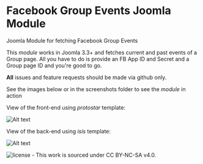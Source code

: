 Facebook Group Events Joomla Module
===============

Joomla Module for fetching Facebook Group Events


This *module* works in Joomla 3.3+ and fetches current and past events of a Group
page. All you have to do is provide an FB App ID and Secret and a Group page
ID and you're good to go.

**All** issues and feature requests should be made via github only.

See the images below or in the screenshots folder to see the *module* in action

View of the front-end using *protostar* template:

![Alt text](https://raw.githubusercontent.com/Trefex/jooma_facebookevents/master/screenshots/back_end_v0.0.6.PNG "Back end view")

View of the back-end using *isis* template:

![Alt text](https://raw.githubusercontent.com/Trefex/jooma_facebookevents/master/screenshots/front_end_v0.0.6.PNG "Front end view")

![license](http://i.creativecommons.org/l/by-nc-nd/3.0/88x31.png "CC BY-NC-SA") - This work is sourced under CC BY-NC-SA v4.0.
